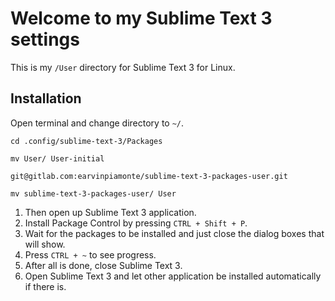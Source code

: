 # Welcome to my Sublime Text 3 settings

This is my `/User` directory for Sublime Text 3 for Linux.

## Installation
Open terminal and change directory to `~/`.
```
cd .config/sublime-text-3/Packages
```
```
mv User/ User-initial
```
```
git@gitlab.com:earvinpiamonte/sublime-text-3-packages-user.git
```
```
mv sublime-text-3-packages-user/ User
```
1. Then open up Sublime Text 3 application.
2. Install Package Control by pressing `CTRL + Shift + P`.
3. Wait for the packages to be installed and just close the dialog boxes that will show.
4. Press `CTRL + ~` to see progress.
5. After all is done, close Sublime Text 3.
6. Open Sublime Text 3 and let other application be installed automatically if there is.